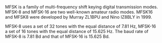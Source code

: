 MFSK is a family of multi-frequency shift keying digital transmission modes. MFSK-8 and MFSK-16 are two well-known amateur radio modes. MFSK16 and MFSK8 were developed by Murray ZL1BPU and Nino IZ8BLY in 1999.

MFSK-8 uses a set of 32 tones with the equal distance of 7.81 Hz, MFSK-16 a set of 16 tones with the equal distance of 15.625 Hz. The baud rate of MFSK-8 is 7.81 Bd and that of MFSK-16 is 15.625 Bd.